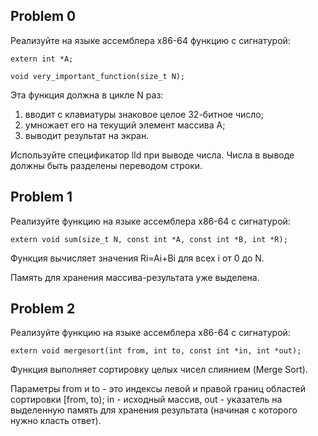 ## Problem 0
Реализуйте на языке ассемблера x86-64 функцию с сигнатурой:
```
extern int *A;

void very_important_function(size_t N);
```
Эта функция должна в цикле N раз:

1. вводит с клавиатуры знаковое целое 32-битное число;
2. умножает его на текущий элемент массива A;
3. выводит результат на экран.

Используйте спецификатор lld при выводе числа. Числа в выводе должны быть разделены переводом строки.

## Problem 1
Реализуйте функцию на языке ассемблера x86-64 с сигнатурой:
```
extern void sum(size_t N, const int *A, const int *B, int *R);
```   
Функция вычисляет значения Ri=Ai+Bi для всех i от 0 до N.

Память для хранения массива-результата уже выделена.

## Problem 2
Реализуйте функцию на языке ассемблера x86-64 с сигнатурой:
```
extern void mergesort(int from, int to, const int *in, int *out);
```   
Функция выполняет сортировку целых чисел слиянием (Merge Sort).

Параметры from и to - это индексы левой и правой границ областей сортировки [from, to); in - исходный массив, out - указатель на выделенную память для хранения результата (начиная с которого нужно класть ответ).

